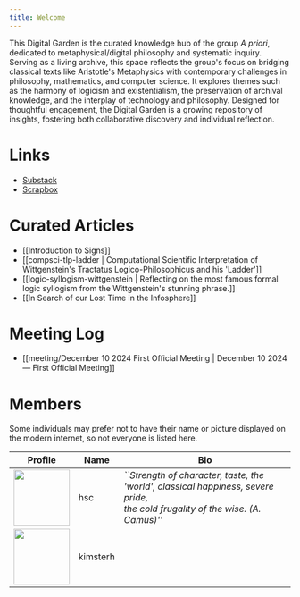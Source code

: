 ```yaml
---
title: Welcome
---
```


This Digital Garden is the curated knowledge hub of the group *A priori*, dedicated to metaphysical/digital philosophy and systematic inquiry. Serving as a living archive, this space reflects the group's focus on bridging classical texts like Aristotle's Metaphysics with contemporary challenges in philosophy, mathematics, and computer science. It explores themes such as the harmony of logicism and existentialism, the preservation of archival knowledge, and the interplay of technology and philosophy. Designed for thoughtful engagement, the Digital Garden is a growing repository of insights, fostering both collaborative discovery and individual reflection.

# Links
- [Substack](https://apriori90.substack.com/)
- [Scrapbox](https://scrapbox.io/apriori/)

# Curated Articles
- [[Introduction to Signs]]
- [[compsci-tlp-ladder | Computational Scientific Interpretation of Wittgenstein's Tractatus Logico-Philosophicus and his 'Ladder']]
- [[logic-syllogism-wittgenstein | Reflecting on the most famous formal logic syllogism from the Wittgenstein's stunning phrase.]]
- [[In Search of our Lost Time in the Infosphere]]

# Meeting Log
- [[meeting/December 10 2024 First Official Meeting | December 10 2024 — First Official Meeting]]

# Members
Some individuals may prefer not to have their name or picture displayed on the modern internet, so not everyone is listed here.

| Profile                                                        | Name           | Bio                                                                                                                              |
|----------------------------------------------------------------|----------------|----------------------------------------------------------------------------------------------------------------------------------|
| <img src="/static/images/profile/hsc.png" width="100">         | hsc            | *``Strength of character, taste, the 'world', classical happiness, severe pride,<br>the cold frugality of the wise. (A. Camus)''*|
| <img src="/static/images/profile/kimsterh.png" width="100">    | kimsterh       |                                                                                                                                  |
